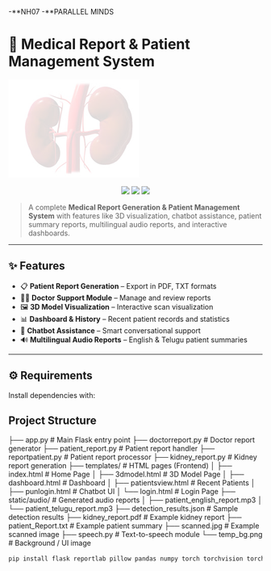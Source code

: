 -**NH07
-**PARALLEL MINDS
# 🏥 Medical Report & Patient Management System  

![Project Banner](./temp_bg.png)  

<p align="center">
  <img src="https://img.shields.io/github/license/your-username/your-repo?color=blue&style=flat-square" />
  <img src="https://img.shields.io/github/stars/your-username/your-repo?style=social" />
  <img src="https://img.shields.io/github/last-commit/your-username/your-repo?color=green&style=flat-square" />
</p>

> A complete **Medical Report Generation & Patient Management System** with features like 3D visualization, chatbot assistance, patient summary reports, multilingual audio reports, and interactive dashboards.  

---

## ✨ Features  

- 📋 **Patient Report Generation** – Export in PDF, TXT formats  
- 🧑‍⚕️ **Doctor Support Module** – Manage and review reports  
- 🖼️ **3D Model Visualization** – Interactive scan visualization  
- 📊 **Dashboard & History** – Recent patient records and statistics  
- 🤖 **Chatbot Assistance** – Smart conversational support  
- 🔊 **Multilingual Audio Reports** – English & Telugu patient summaries  

---

## ⚙️ Requirements  

Install dependencies with:  

## Project Structure
├── app.py                 # Main Flask entry point
├── doctorreport.py        # Doctor report generator
├── patient_report.py      # Patient report handler
├── reportpatient.py       # Patient report processor
├── kidney_report.py       # Kidney report generation
├── templates/             # HTML pages (Frontend)
│   ├── index.html         # Home Page
│   ├── 3dmodel.html       # 3D Model Page
│   ├── dashboard.html     # Dashboard
│   ├── patientsview.html  # Recent Patients
│   ├── punlogin.html      # Chatbot UI
│   └── login.html         # Login Page
├── static/audio/          # Generated audio reports
│   ├── patient_english_report.mp3
│   └── patient_telugu_report.mp3
├── detection_results.json # Sample detection results
├── kidney_report.pdf      # Example kidney report
├── patient_Report.txt     # Example patient summary
├── scanned.jpg            # Example scanned image
├── speech.py              # Text-to-speech module
└── temp_bg.png            # Background / UI image

```bash
pip install flask reportlab pillow pandas numpy torch torchvision torchaudio scikit-learn ultralytics flask-cors opencv-python gTTS matplotlib

